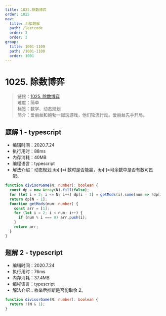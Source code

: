 ```yaml
---
title: 1025.除数博弈
order: 1025
nav:
  title: 力扣题解
  path: /leetcode
  order: 3
  order: 3
group:
  title: 1001-1100
  path: /1001-1100
  order: 1001
---
```


# 1025. 除数博弈

> 链接：[1025. 除数博弈](https://leetcode-cn.com/problems/divisor-game/)  
> 难度：简单  
> 标签：数学、动态规划  
> 简介：爱丽丝和鲍勃一起玩游戏，他们轮流行动。爱丽丝先手开局。

## 题解 1 - typescript

- 编辑时间：2020.7.24
- 执行用时：88ms
- 内存消耗：40MB
- 编程语言：typescript
- 解法介绍：动态规划,dp[i]=i 数时是否能赢，dp[i]=可余数中是否有数可匹配。

```typescript
function divisorGame(N: number): boolean {
  const dp = new Array(N).fill(false);
  for (let i = 2; i <= N; i++) dp[i - 1] = getMods(i).some(num => !dp[i - num - 1]);
  return dp[N - 1];
  function getMods(num: number) {
    const arr = [1];
    for (let i = 2; i < num; i++) {
      if (num % i === 0) arr.push(i);
    }
    return arr;
  }
}
```

## 题解 2 - typescript

- 编辑时间：2020.7.24
- 执行用时：76ms
- 内存消耗：37.4MB
- 编程语言：typescript
- 解法介绍：枚举后推断是否能取余 2。

```typescript
function divisorGame(N: number): boolean {
  return !(N & 1);
}
```
